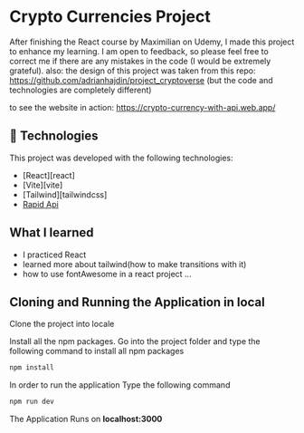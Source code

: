 # Crypto Currencies Project

After finishing the React course by Maximilian on Udemy, I made this project to enhance my learning. I am open to feedback, so please feel free to correct me if there are any mistakes in the code (I would be extremely grateful).
also: the design of this project was taken from this repo: https://github.com/adrianhajdin/project_cryptoverse
(but the code and technologies are completely different)

to see the website in action: https://crypto-currency-with-api.web.app/
## 🚀 Technologies

This project was developed with the following technologies:

- [React][react]
- [Vite][vite]
- [Tailwind][tailwindcss]
- [Rapid Api](https://rapidapi.com/)

## What I learned

- I practiced React
- learned more about tailwind(how to make transitions with it)
- how to use fontAwesome in a react project
  ...

## Cloning and Running the Application in local

Clone the project into locale

Install all the npm packages. Go into the project folder and type the following command to install all npm packages

```bash
npm install
```

In order to run the application Type the following command

```bash
npm run dev
```

The Application Runs on **localhost:3000**
